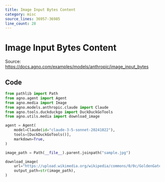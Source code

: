 ```yaml
---
title: Image Input Bytes Content
category: misc
source_lines: 36957-36985
line_count: 28
---
```


# Image Input Bytes Content
Source: https://docs.agno.com/examples/models/anthropic/image_input_bytes



## Code

```python cookbook/models/anthropic/image_input_bytes.py
from pathlib import Path
from agno.agent import Agent
from agno.media import Image
from agno.models.anthropic.claude import Claude
from agno.tools.duckduckgo import DuckDuckGoTools
from agno.utils.media import download_image

agent = Agent(
    model=Claude(id="claude-3-5-sonnet-20241022"),
    tools=[DuckDuckGoTools()],
    markdown=True,
)

image_path = Path(__file__).parent.joinpath("sample.jpg")

download_image(
    url="https://upload.wikimedia.org/wikipedia/commons/0/0c/GoldenGateBridge-001.jpg",
    output_path=str(image_path),
)

